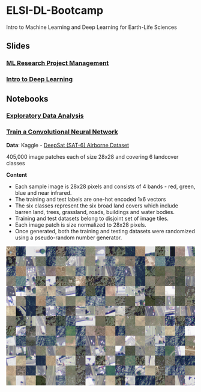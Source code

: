 # ELSI-DL-Bootcamp
Intro to Machine Learning and Deep Learning for Earth-Life Sciences

## Slides

### [ML Research Project Management](https://docs.google.com/presentation/d/1y4v1WdDILWbbqPQzEO8W4v33dVoCFl5I_04dTFyJZoE/edit?usp=sharing)

### [Intro to Deep Learning](https://docs.google.com/presentation/d/1V-O6DAKWkRUGpBT2PvB5LQ2X1BJMUOxwZupKhLQpXb8/edit?usp=sharing)

## Notebooks

### [Exploratory Data Analysis](https://github.com/Machine-Learning-Tokyo/ELSI-DL-Bootcamp/blob/master/Data_Exploration_and_Visualization.ipynb)

### [Train a Convolutional Neural Network](https://github.com/Machine-Learning-Tokyo/ELSI-DL-Bootcamp/blob/master/kaggle_sat.ipynb)


**Data**: Kaggle - [DeepSat (SAT-6) Airborne Dataset](https://www.kaggle.com/crawford/deepsat-sat6)

405,000 image patches each of size 28x28 and covering 6 landcover classes

**Content**
- Each sample image is 28x28 pixels and consists of 4 bands - red, green, blue and near infrared.
- The training and test labels are one-hot encoded 1x6 vectors
- The six classes represent the six broad land covers which include barren land, trees, grassland, roads, buildings and water bodies.
- Training and test datasets belong to disjoint set of image tiles.
- Each image patch is size normalized to 28x28 pixels.
- Once generated, both the training and testing datasets were randomized using a pseudo-random number generator.

[<p align="center"><img src="https://github.com/Machine-Learning-Tokyo/ELSI-DL-Bootcamp/blob/master/deepsat.png" width="600"></p>](https://www.kaggle.com/crawford/deepsat-sat6)
